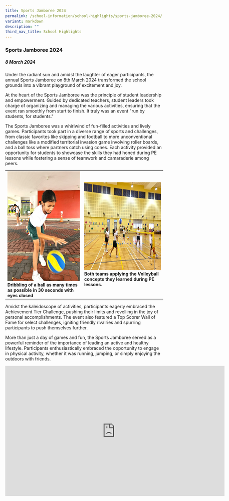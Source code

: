 ```yaml
---
title: Sports Jamboree 2024
permalink: /school-information/school-highlights/sports-jamboree-2024/
variant: markdown
description: ""
third_nav_title: School Highlights
---
```

### Sports Jamboree 2024

##### 8 March 2024

Under the radiant sun and amidst the laughter of eager participants, the annual Sports Jamboree on 8th March 2024 transformed the school grounds into a vibrant playground of excitement and joy.

At the heart of the Sports Jamboree was the principle of student leadership and empowerment. Guided by dedicated teachers, student leaders took charge of organizing and managing the various activities, ensuring that the event ran smoothly from start to finish. It truly was an event "run by students, for students."

The Sports Jamboree was a whirlwind of fun-filled activities and lively games. Participants took part in a diverse range of sports and challenges, from classic favorites like skipping and football to more unconventional challenges like a modified territorial invasion game involving roller boards, and a ball toss where partners catch using cones. Each activity provided an opportunity for students to showcase the skills they had honed during PE lessons while fostering a sense of teamwork and camaraderie among peers.

<table>
<tbody><tr>
		<td><img alt="childday01" src="/images/Sports%20Jamboree%202024/dribble.jpg" style="width:400px;height:350px;"><b>Dribbling of a ball as many times as possible in 30 seconds with eyes closed</b></td>
		<td><img alt="childday02" src="/images/Sports%20Jamboree%202024/volleyball.jpg" style="width:450px;height:280px;"><b>Both teams applying the Volleyball concepts they learned during PE lessons.</b></td>
</tr></tbody></table>

Amidst the kaleidoscope of activities, participants eagerly embraced the Achievement Tier Challenge, pushing their limits and revelling in the joy of personal accomplishments. The event also featured a Top Scorer Wall of Fame for select challenges, igniting friendly rivalries and spurring participants to push themselves further. 

More than just a day of games and fun, the Sports Jamboree served as a powerful reminder of the importance of leading an active and healthy lifestyle. Participants enthusiastically embraced the opportunity to engage in physical activity, whether it was running, jumping, or simply enjoying the outdoors with friends.

<center><iframe allowfullscreen="" allow="accelerometer; autoplay; clipboard-write; encrypted-media; gyroscope; picture-in-picture; web-share" frameborder="0" title="YouTube video player" src="https://www.youtube.com/embed/h44TPAgUzRc?si=V7U5vsnqH6qXFNLT" height="415" width="700"></iframe></center>